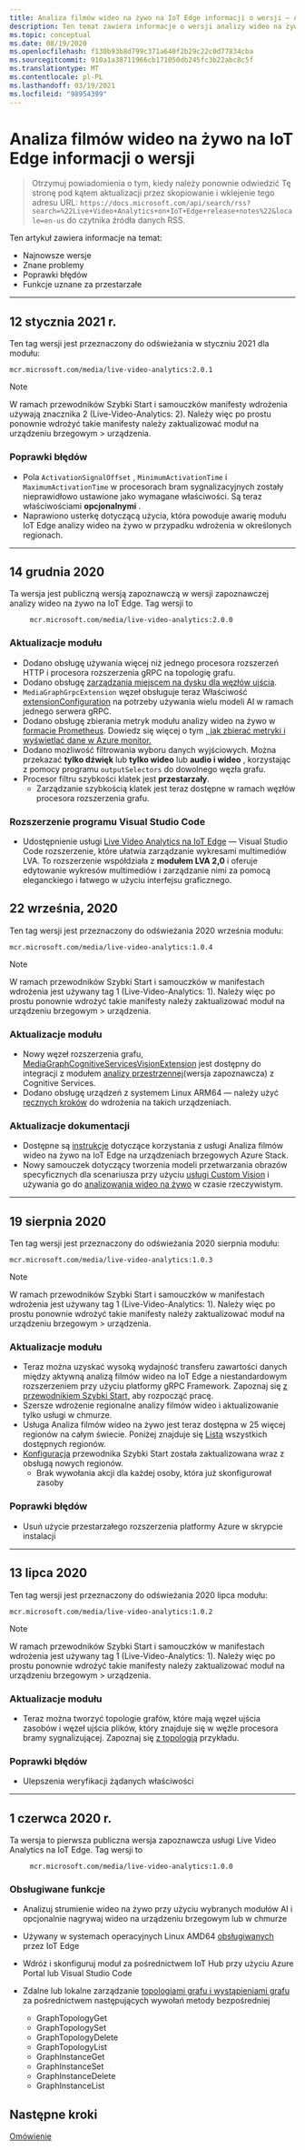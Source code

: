 ```yaml
---
title: Analiza filmów wideo na żywo na IoT Edge informacji o wersji — Azure
description: Ten temat zawiera informacje o wersji analizy wideo na żywo na temat wydań IoT Edge, ulepszeń, poprawek błędów i znanych problemów.
ms.topic: conceptual
ms.date: 08/19/2020
ms.openlocfilehash: f130b93b8d799c371a640f2b29c22c0d77834cba
ms.sourcegitcommit: 910a1a38711966cb171050db245fc3b22abc8c5f
ms.translationtype: MT
ms.contentlocale: pl-PL
ms.lasthandoff: 03/19/2021
ms.locfileid: "98954399"
---
```

# <a name="live-video-analytics-on-iot-edge-release-notes"></a>Analiza filmów wideo na żywo na IoT Edge informacji o wersji

>Otrzymuj powiadomienia o tym, kiedy należy ponownie odwiedzić Tę stronę pod kątem aktualizacji przez skopiowanie i wklejenie tego adresu URL: `https://docs.microsoft.com/api/search/rss?search=%22Live+Video+Analytics+on+IoT+Edge+release+notes%22&locale=en-us` do czytnika źródła danych RSS.

Ten artykuł zawiera informacje na temat:

* Najnowsze wersje
* Znane problemy
* Poprawki błędów
* Funkcje uznane za przestarzałe

<hr width=100%>

## <a name="january-12-2021"></a>12 stycznia 2021 r.

Ten tag wersji jest przeznaczony do odświeżania w styczniu 2021 dla modułu:

```
mcr.microsoft.com/media/live-video-analytics:2.0.1
```

> [!NOTE]
> W ramach przewodników Szybki Start i samouczków manifesty wdrożenia używają znacznika 2 (Live-Video-Analytics: 2). Należy więc po prostu ponownie wdrożyć takie manifesty należy zaktualizować moduł na urządzeniu brzegowym > urządzenia.
### <a name="bug-fixes"></a>Poprawki błędów 

* Pola `ActivationSignalOffset` , `MinimumActivationTime` i `MaximumActivationTime` w procesorach bram sygnalizacyjnych zostały nieprawidłowo ustawione jako wymagane właściwości. Są teraz właściwościami **opcjonalnymi** .
* Naprawiono usterkę dotyczącą użycia, która powoduje awarię modułu IoT Edge analizy wideo na żywo w przypadku wdrożenia w określonych regionach.

<hr width=100%>

## <a name="december-14-2020"></a>14 grudnia 2020
Ta wersja jest publiczną wersją zapoznawczą w wersji zapoznawczej analizy wideo na żywo na IoT Edge. Tag wersji to

```
     mcr.microsoft.com/media/live-video-analytics:2.0.0
```
### <a name="module-updates"></a>Aktualizacje modułu
* Dodano obsługę używania więcej niż jednego procesora rozszerzeń HTTP i procesora rozszerzenia gRPC na topologię grafu.
* Dodano obsługę [zarządzania miejscem na dysku dla węzłów ujścia](upgrading-lva-module.md#disk-space-management-with-sink-nodes).
* `MediaGraphGrpcExtension` węzeł obsługuje teraz Właściwość [extensionConfiguration](grpc-extension-protocol.md) na potrzeby używania wielu modeli AI w ramach jednego serwera gRPC.
* Dodano obsługę zbierania metryk modułu analizy wideo na żywo w [formacie Prometheus](https://prometheus.io/docs/practices/naming/). Dowiedz się więcej o tym [, jak zbierać metryki i wyświetlać dane w Azure monitor.](monitoring-logging.md#azure-monitor-collection-via-telegraf) 
* Dodano możliwość filtrowania wyboru danych wyjściowych. Można przekazać **tylko dźwięk** lub **tylko wideo** lub **audio i wideo** , korzystając z pomocy programu `outputSelectors` do dowolnego węzła grafu. 
* Procesor filtru szybkości klatek jest **przestarzały**.  
    * Zarządzanie szybkością klatek jest teraz dostępne w ramach węzłów procesora rozszerzenia grafu.

### <a name="visual-studio-code-extension"></a>Rozszerzenie programu Visual Studio Code
* Udostępnienie usługi [Live Video Analytics na IoT Edge](https://marketplace.visualstudio.com/items?itemName=ms-azuretools.live-video-analytics-edge) — Visual Studio Code rozszerzenie, które ułatwia zarządzanie wykresami multimediów LVA. To rozszerzenie współdziała z **modułem LVA 2,0** i oferuje edytowanie wykresów multimediów i zarządzanie nimi za pomocą eleganckiego i łatwego w użyciu interfejsu graficznego.
## <a name="september-22-2020"></a>22 września, 2020

Ten tag wersji jest przeznaczony do odświeżania 2020 września modułu:

```
mcr.microsoft.com/media/live-video-analytics:1.0.4
```

> [!NOTE]
> W ramach przewodników Szybki Start i samouczków w manifestach wdrożenia jest używany tag 1 (Live-Video-Analytics: 1). Należy więc po prostu ponownie wdrożyć takie manifesty należy zaktualizować moduł na urządzeniu brzegowym > urządzenia.

### <a name="module-updates"></a>Aktualizacje modułu

* Nowy węzeł rozszerzenia grafu, [MediaGraphCognitiveServicesVisionExtension](spatial-analysis-tutorial.md) jest dostępny do integracji z modułem [analizy przestrzennej](/legal/cognitive-services/computer-vision/intro-to-spatial-analysis-public-preview)(wersja zapoznawcza) z Cognitive Services.
* Dodano obsługę urządzeń z systemem Linux ARM64 — należy użyć [ręcznych kroków](deploy-iot-edge-device.md) do wdrożenia na takich urządzeniach.

### <a name="documentation-updates"></a>Aktualizacje dokumentacji

* Dostępne są [instrukcje](deploy-azure-stack-edge-how-to.md) dotyczące korzystania z usługi Analiza filmów wideo na żywo na IoT Edge na urządzeniach brzegowych Azure Stack.
* Nowy samouczek dotyczący tworzenia modeli przetwarzania obrazów specyficznych dla scenariusza przy użyciu [usługi Custom Vision](https://azure.microsoft.com/services/cognitive-services/custom-vision-service/) i używania go do [analizowania wideo na żywo](custom-vision-tutorial.md) w czasie rzeczywistym.

<hr width=100%>

## <a name="august-19-2020"></a>19 sierpnia 2020

Ten tag wersji jest przeznaczony do odświeżania 2020 sierpnia modułu:

```
mcr.microsoft.com/media/live-video-analytics:1.0.3
```

> [!NOTE]
> W ramach przewodników Szybki Start i samouczków w manifestach wdrożenia jest używany tag 1 (Live-Video-Analytics: 1). Należy więc po prostu ponownie wdrożyć takie manifesty należy zaktualizować moduł na urządzeniu brzegowym > urządzenia.

### <a name="module-updates"></a>Aktualizacje modułu

* Teraz można uzyskać wysoką wydajność transferu zawartości danych między aktywną analizą filmów wideo na IoT Edge a niestandardowym rozszerzeniem przy użyciu platformy gRPC Framework. Zapoznaj się [z przewodnikiem Szybki Start,](analyze-live-video-use-your-grpc-model-quickstart.md) aby rozpocząć pracę.
* Szersze wdrożenie regionalne analizy filmów wideo i aktualizowanie tylko usługi w chmurze.  
* Usługa Analiza filmów wideo na żywo jest teraz dostępna w 25 więcej regionów na całym świecie. Poniżej znajduje się [Lista](https://azure.microsoft.com/global-infrastructure/services/?products=media-services) wszystkich dostępnych regionów.  
* [Konfiguracja](https://aka.ms/lva-edge/setup-resources-for-samples) przewodnika Szybki Start została zaktualizowana wraz z obsługą nowych regionów.
    * Brak wywołania akcji dla każdej osoby, która już skonfigurował zasoby

### <a name="bug-fixes"></a>Poprawki błędów 

* Usuń użycie przestarzałego rozszerzenia platformy Azure w skrypcie instalacji

<hr width=100%>

## <a name="july-13-2020"></a>13 lipca 2020

Ten tag wersji jest przeznaczony do odświeżania 2020 lipca modułu:

```
mcr.microsoft.com/media/live-video-analytics:1.0.2
```

> [!NOTE]
> W ramach przewodników Szybki Start i samouczków w manifestach wdrożenia jest używany tag 1 (Live-Video-Analytics: 1). Należy więc po prostu ponownie wdrożyć takie manifesty należy zaktualizować moduł na urządzeniu brzegowym > urządzenia.

### <a name="module-updates"></a>Aktualizacje modułu

* Teraz można tworzyć topologie grafów, które mają węzeł ujścia zasobów i węzeł ujścia plików, który znajduje się w węźle procesora bramy sygnalizującej. Zapoznaj się [z topologią](https://github.com/Azure/live-video-analytics/tree/master/MediaGraph/topologies/evr-motion-assets-files) przykładu.

### <a name="bug-fixes"></a>Poprawki błędów

* Ulepszenia weryfikacji żądanych właściwości

<hr width=100%>

## <a name="june-1-2020"></a>1 czerwca 2020 r.

Ta wersja to pierwsza publiczna wersja zapoznawcza usługi Live Video Analytics na IoT Edge. Tag wersji to

```
     mcr.microsoft.com/media/live-video-analytics:1.0.0
```

### <a name="supported-functionalities"></a>Obsługiwane funkcje

* Analizuj strumienie wideo na żywo przy użyciu wybranych modułów AI i opcjonalnie nagrywaj wideo na urządzeniu brzegowym lub w chmurze
* Używany w systemach operacyjnych Linux AMD64 [obsługiwanych](../../iot-edge/support.md) przez IoT Edge
* Wdróż i skonfiguruj moduł za pośrednictwem IoT Hub przy użyciu Azure Portal lub Visual Studio Code
* Zdalne lub lokalne zarządzanie [topologiami grafu i wystąpieniami grafu](media-graph-concept.md#media-graph-topologies-and-instances) za pośrednictwem następujących wywołań metody bezpośredniej

    *   GraphTopologyGet
    *   GraphTopologySet
    *   GraphTopologyDelete
    *   GraphTopologyList
    *   GraphInstanceGet
    *   GraphInstanceSet
    *   GraphInstanceDelete
    *   GraphInstanceList

## <a name="next-steps"></a>Następne kroki

[Omówienie](overview.md)
